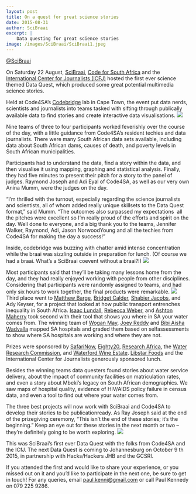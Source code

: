 ```yaml
---
layout: post
title: On a quest for great science stories
date: 2015-08-31
author: SciBraai
excerpt: |
    Data questing for great science stories
image: /images/SciBraai/SciBraai1.jpeg
---
```


[@SciBraai](https://twitter.com/SciBraai)

On Saturday 22 August, [SciBraai](http://scibraai.co.za/), [Code for South Africa](http://code4sa.org/) and the [International Center for Journalists (ICFJ)](http://www.icfj.org/) hosted
the first ever science themed Data Quest, which produced some great potential multimedia
science stories. 

Held at Code4SA’s [Codebridge](http://www.codebridge.co.za/) lab in Cape Town, the event put data nerds,
scientists and journalists into teams tasked with sifting through publically available data to find
stories and create interactive data visualisations.
<img src="/img/SciBraai/SciBraai1.jpeg">

Nine teams of three to four participants worked feverishly over the course of the day, with a little
guidance from Code4SA’s resident techies and data journalists. There were many South African
data sets available, including data about South African dams, causes of death, and poverty
levels in South African municipalities. 

Participants had to understand the data, find a story within the data, and then visualise it using
mapping, graphing and statistical analysis. Finally, they had five minutes to present their pitch
for a story to the panel of judges. Raymond Joseph and Adi Eyal of Code4SA, as well as our
very own Anina Mumm, were the judges on the day.

“I’m thrilled with the turnout, especially regarding the science journalists and scientists, all of
whom added really unique skillsets to the Data Quest format,” said Mumm.
“The outcomes also surpassed my expectations ­ all the pitches were excellent so I’m really
proud of the efforts and spirit on the day. Well done to everyone, and a big thank you to the
teams, Jennifer Walker, Raymond, Adi, Jason Norwood­Young and all the techies from
Code4SA for making the day a success!”

Inside, codebridge was buzzing with chatter amid intense concentration while the braai was
sizzling outside in preparation for lunch. (Of course we had a braai. What’s a SciBraai co­event
without a braai?!)
<img src="/img/SciBraai/SciBraai3.jpeg">

Most participants said that they’ll be taking many lessons home from the day, and they had
really enjoyed working with people from other disciplines. Considering that participants were
randomly assigned to teams, and had only six hours to work together, the final products were
remarkable.
<img src="/img/SciBraai/SciBraai2.jpeg">
Third place went to [Matthew Barge](https://twitter.com/bargematt), [Bridget Calder](https://twitter.com/IHeartLungs), [Shabier Jacobs](https://twitter.com/shabierj), and Ady Keyser, for a
project that looked at how public transport entrenches inequality in South Africa. [Isaac Lundall](https://twitter.com/isaaclundell),
[Rebecca Weber](https://twitter.com/@rebeccalweber), and [Ashton Maherry](https://twitter.com/amaherry) took second with their tool that shows you where in SA
your water comes from. The winning team of [Wogan May](https://twitter.com/woganmay), [Joey Reddy](https://twitter.com/joey_reddy) and [Bibi Aisha Wadvalla](https://twitter.com/@bb_aisha)
mapped SA hospitals and graded them based on self­assessments to show where SA hospitals
are working and where they are not.

Prizes were sponsored by [SafariNow](http://www.safarinow.com/), [Eighty20](http://eighty20.co.za/databases/index.cgi), [Research Africa](http://eighty20.co.za/databases/index.cgi), the [Water Research
Commission](http://www.wrc.org.za/), and [Waterford Wine Estate](http://www.waterfordestate.co.za/). [Libstar Foods](http://www.libstar.co.za/) and the International Center for
Journalists generously sponsored lunch.

Besides the winning teams data questers found stories about water service delivery, about the impact of community facilities on
matriculation rates, and even a story about Mbeki’s legacy on South African demographics. We
saw maps of hospital quality, evidence of HIV/AIDS policy failure in census data, and even a
tool to find out where your water comes from.

The three best projects will now work with SciBraai and Code4SA to develop their stories to be
publication­ready. As Ray Joseph said at the end of the prize­giving ceremony, “This isn’t the
end of these stories; it’s the beginning.” Keep an eye out for these stories in the next month or
two – they’re definitely going to be worth exploring.
<img src="/img/SciBraai/SciBraai4.jpeg">

This was SciBraai’s first ever Data Quest with the folks from Code4SA and the ICfJ. The next
Data Quest is coming to Johannesburg on October 9
th 2015, in partnership with Hacks/Hackers
JHB and the GCSRI. 

If you attended the first and would like to share your experience, or you
missed out on it and you’d like to participate in the next one, be sure to get in touch!
For any queries, email [paul.kenni@gmail.com](mailto:paul.kenni@gmail.com) or call Paul Kennedy on 079 225 9286.







